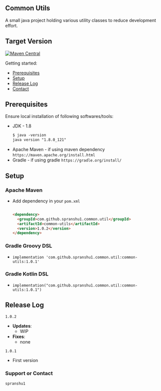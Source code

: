 ## Common Utils

A small java project holding various utility classes to reduce development effort. 

## Target Version

[![Maven Central](https://img.shields.io/maven-central/v/com.github.spranshu1.common.util/common-utils.svg?label=Maven%20Central)](https://search.maven.org/search?q=g:%22com.github.spranshu1.common.util%22%20AND%20a:%22common-utils%22)

Getting started:

* [Prerequisites](#markdown-header-prerequisites)
* [Setup](#markdown-header-setup)
* [Release Log](#markdown-header-releaselog)
* [Contact](#markdown-header-authors)

## Prerequisites

Ensure local installation of following softwares/tools:

* JDK - 1.8
    ```markdown
    $ java -version
    java version "1.8.0_121"
    ```
* Apache Maven - if using maven dependency 
    ```https://maven.apache.org/install.html```
* Gradle - if using gradle
    ```https://gradle.org/install/```

## Setup

### Apache Maven

* Add dependency in your `pom.xml`

	```markdown
	
	<dependency>
      <groupId>com.github.spranshu1.common.util</groupId>
      <artifactId>common-utils</artifactId>
      <version>1.0.2</version>
    </dependency>
	
	```
### Gradle Groovy DSL

* ```implementation 'com.github.spranshu1.common.util:common-utils:1.0.1' ```

### Gradle Kotlin DSL

* ```implementation("com.github.spranshu1.common.util:common-utils:1.0.1") ```

## Release Log

`1.0.2`

- **Updates**:
	- WIP
- **Fixes**:
	- none
	
`1.0.1`

- First version	

### Support or Contact
```
spranshu1
```
